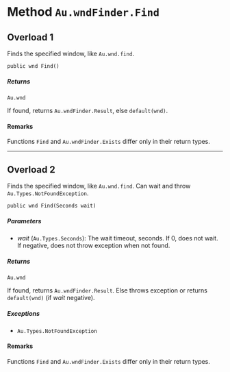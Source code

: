 # Method `Au.wndFinder.Find`

## Overload 1

Finds the specified window, like `Au.wnd.find`.

```
public wnd Find()
```

##### Returns

`Au.wnd`

If found, returns `Au.wndFinder.Result`, else `default(wnd)`.

#### Remarks

Functions `Find` and `Au.wndFinder.Exists` differ only in their return types.

* * *

## Overload 2

Finds the specified window, like `Au.wnd.find`. Can wait and throw `Au.Types.NotFoundException`.

```
public wnd Find(Seconds wait)
```

##### Parameters

- *wait*  (`Au.Types.Seconds`):
    The wait timeout, seconds. If 0, does not wait. If negative, does not throw exception when not found.

##### Returns

`Au.wnd`

If found, returns `Au.wndFinder.Result`. Else throws exception or returns `default(wnd)` (if *wait* negative).

##### Exceptions

- `Au.Types.NotFoundException`

#### Remarks

Functions `Find` and `Au.wndFinder.Exists` differ only in their return types.